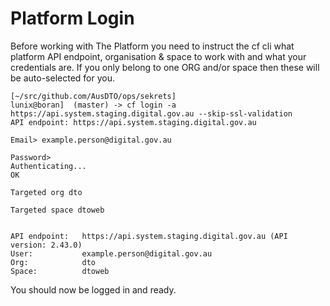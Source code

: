 # Platform Login

Before working with The Platform you need to instruct the cf cli what platform API endpoint, organisation & space to work with and what your credentials are. If you only belong to one ORG and/or space then these will be auto-selected for you.

``` language-html
[~/src/github.com/AusDTO/ops/sekrets]
lunix@boran]  (master) -> cf login -a https://api.system.staging.digital.gov.au --skip-ssl-validation
API endpoint: https://api.system.staging.digital.gov.au

Email> example.person@digital.gov.au

Password>
Authenticating...
OK

Targeted org dto

Targeted space dtoweb


API endpoint:   https://api.system.staging.digital.gov.au (API version: 2.43.0)
User:           example.person@digital.gov.au
Org:            dto
Space:          dtoweb
```

You should now be logged in and ready.
